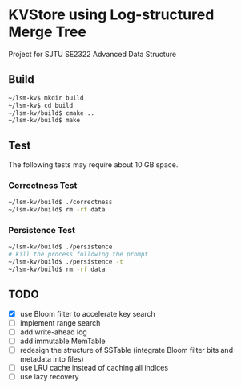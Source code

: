# KVStore using Log-structured Merge Tree

Project for SJTU SE2322 Advanced Data Structure

## Build

```sh
~/lsm-kv$ mkdir build
~/lsm-kv$ cd build
~/lsm-kv/build$ cmake ..
~/lsm-kv/build$ make
```

## Test

The following tests may require about 10 GB space. 

### Correctness Test

```sh
~/lsm-kv/build$ ./correctness
~/lsm-kv/build$ rm -rf data
```

### Persistence Test

```sh
~/lsm-kv/build$ ./persistence
# kill the process following the prompt
~/lsm-kv/build$ ./persistence -t
~/lsm-kv/build$ rm -rf data
```

## TODO

- [x] use Bloom filter to accelerate key search
- [ ] implement range search
- [ ] add write-ahead log
- [ ] add immutable MemTable
- [ ] redesign the structure of SSTable (integrate Bloom filter bits and metadata into files)
- [ ] use LRU cache instead of caching all indices
- [ ] use lazy recovery
